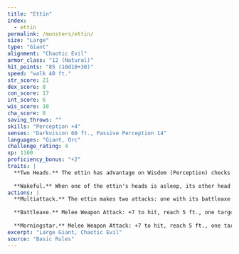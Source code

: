 ```yaml
---
title: "Ettin"
index:
  - ettin
permalink: /monsters/ettin/
size: "Large"
type: "Giant"
alignment: "Chaotic Evil"
armor_class: "12 (Natural)"
hit_points: "85 (10d10+30)"
speed: "walk 40 ft."
str_score: 21
dex_score: 8
con_score: 17
int_score: 6
wis_score: 10
cha_score: 8
saving_throws: ""
skills: "Perception +4"
senses: "Darkvision 60 ft., Passive Perception 14"
languages: "Giant, Orc"
challenge_rating: 4
xp: 1100
proficiency_bonus: "+2"
traits: |
  **Two Heads.** The ettin has advantage on Wisdom (Perception) checks and on saving throws against being blinded, charmed, deafened, frightened, stunned, and knocked unconscious.
  
  **Wakeful.** When one of the ettin's heads is asleep, its other head is awake.
actions: |
  **Multiattack.** The ettin makes two attacks: one with its battleaxe and one with its morningstar.
  
  **Battleaxe.** Melee Weapon Attack: +7 to hit, reach 5 ft., one target. Hit: 14 (2d8 + 5) slashing damage.
  
  **Morningstar.** Melee Weapon Attack: +7 to hit, reach 5 ft., one target. Hit: 14 (2d8 + 5) piercing damage.
excerpt: "Large Giant, Chaotic Evil"
source: "Basic Rules"
---
```

